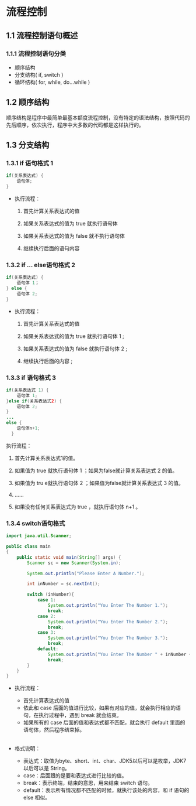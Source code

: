 # 流程控制

## 1.1 流程控制语句概述

### 1.1.1 流程控制语句分类

- 顺序结构
- 分支结构( if,  switch )
- 循环结构( for,  while,  do...while )

## 1.2 顺序结构

顺序结构是程序中最简单最基本额度流程控制，没有特定的语法结构，按照代码的先后顺序，依次执行，程序中大多数的代码都是这样执行的。

## 1.3 分支结构

### 1.3.1 if 语句格式 1

```java
if(关系表达式) {
    语句体;
}
```

- 执行流程：

  1. 首先计算关系表达式的值

  2. 如果关系表达式的值为 true 就执行语句体

  3. 如果关系表达式的值为 false 就不执行语句体

  4. 继续执行后面的语句内容

###  1.3.2 if ... else语句格式 2

```java
if(关系表达式) {
    语句体 1；
} else {
    语句体 2;
}
```

- 执行流程：

  1. 首先计算关系表达式的值

  2. 如果关系表达式的值为 true 就执行语句体 1 ;

  3. 如果关系表达式的值为 false 就执行语句体 2 ;

  4. 继续执行后面的内容 ;

### 1.3.3 if 语句格式 3

```java
if(关系表达式 1) {
    语句体 1;
}else if(关系表达式2) {
    语句体 2;
}
...
else {
    语句体n+1;
  }
```

执行流程：

1. 首先计算关系表达式1的值。

2. 如果值为 true 就执行语句体 1 ；如果为false就计算关系表达式 2 的值。

3. 如果值为 tru e就执行语句体 2 ；如果值为false就计算关系表达式 3 的值。

4.  ......

5. 如果没有任何关系表达式为 true ，就执行语句体 n+1 。

### 1.3.4 switch语句格式

```java
import java.util.Scanner;

public class main
{
    public static void main(String[] args) {
        Scanner sc = new Scanner(System.in);

        System.out.println("Please Enter A Number.");

        int inNumber = sc.nextInt();

        switch (inNumber){
            case 1:
                System.out.println("You Enter The Number 1.");
                break;
            case 2:
                System.out.println("You Enter The Number 2.");
                break;
            case 3:
                System.out.println("You Enter The Number 3.");
                break;
            default:
                System.out.println("You Enter The Number " + inNumber + ".");
                break;
        }
    }
}
```

- 执行流程：

  - 首先计算表达式的值
  - 依此和 case 后面的值进行比较，如果有对应的值，就会执行相应的语句，在执行过程中，遇到 break 就会结束。
  - 如果所有的 case 后面的值和表达式都不匹配，就会执行 default 里面的语句体，然后程序结束掉。

  <br>

- 格式说明：
  - 表达式：取值为byte、short、int、char、JDK5以后可以是枚举，JDK7以后可以是 String。
  - case：后面跟的是要和表达式进行比较的值。
  - break：表示终端，结束的意思，用来结束 switch 语句。
  - default：表示所有情况都不匹配的时候，就执行该处的内容，和 if 语句的 else 相似。

